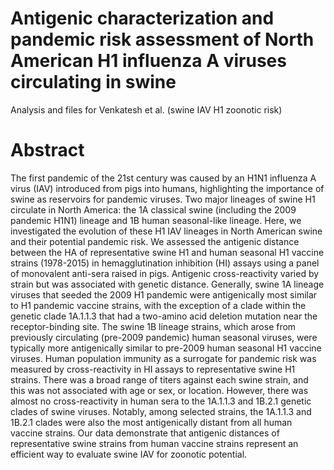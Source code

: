 # Antigenic characterization and pandemic risk assessment of North American H1 influenza A viruses circulating in swine

Analysis and files for Venkatesh et al. (swine IAV H1 zoonotic risk)

# Abstract
The first pandemic of the 21st century was caused by an H1N1 influenza A virus (IAV) introduced from pigs into humans, highlighting the importance of swine as reservoirs for pandemic viruses. Two major lineages of swine H1 circulate in North America: the 1A classical swine (including the 2009 pandemic H1N1) lineage and 1B human seasonal-like lineage. Here, we investigated the evolution of these H1 IAV lineages in North American swine and their potential pandemic risk. We assessed the antigenic distance between the HA of representative swine H1 and human seasonal H1 vaccine strains (1978-2015) in hemagglutination inhibition (HI) assays using a panel of monovalent anti-sera raised in pigs. Antigenic cross-reactivity varied by strain but was associated with genetic distance. Generally, swine 1A lineage viruses that seeded the 2009 H1 pandemic were antigenically most similar to H1 pandemic vaccine strains, with the exception of a clade within the genetic clade 1A.1.1.3 that had a two-amino acid deletion mutation near the receptor-binding site. The swine 1B lineage strains, which arose from previously circulating (pre-2009 pandemic) human seasonal viruses, were typically more antigenically similar to pre-2009 human seasonal H1 vaccine viruses. Human population immunity as a surrogate for pandemic risk was measured by cross-reactivity in HI assays to representative swine H1 strains. There was a broad range of titers against each swine strain, and this was not associated with age or sex, or location. However, there was almost no cross-reactivity in human sera to the 1A.1.1.3 and 1B.2.1 genetic clades of swine viruses. Notably, among selected strains, the 1A.1.1.3 and 1B.2.1 clades were also the most antigenically distant from all human vaccine strains. Our data demonstrate that antigenic distances of representative swine strains from human vaccine strains represent an efficient way to evaluate swine IAV for zoonotic potential.

